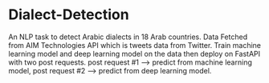 # Dialect-Detection
An NLP task to detect Arabic dialects in 18 Arab countries.
Data Fetched from AIM Technologies API which is tweets data from Twitter.
Train machine learning model and deep learning model on the data then deploy on FastAPI with two post requests. 
post request #1 --> predict from machine learning model,
post request #2 --> predict from deep learning model.
